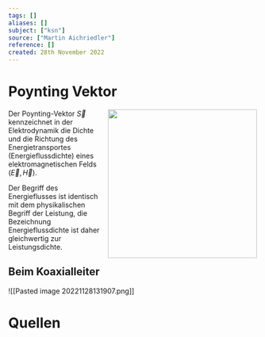 ```yaml
---
tags: []
aliases: []
subject: ["ksn"]
source: ["Martin Aichriedler"]
reference: []
created: 28th November 2022
---
```


# Poynting Vektor
<img align="right" width="0px" height="18px"/><img src="https://upload.wikimedia.org/wikipedia/commons/thumb/2/2e/DipoleRadiation.gif/450px-DipoleRadiation.gif" align="right" width="300px" height="300px"/>
Der Poynting-Vektor $\vec S$ kennzeichnet in der Elektrodynamik die Dichte und die Richtung des Energietransportes (Energieflussdichte) eines elektromagnetischen Felds $(\vec E,\vec H)$.

Der Begriff des Energieflusses ist identisch mit dem physikalischen Begriff der Leistung, die Bezeichnung Energieflussdichte ist daher gleichwertig zur Leistungsdichte.


## Beim Koaxialleiter
![[Pasted image 20221128131907.png]]
# Quellen